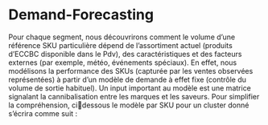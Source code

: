 # Demand-Forecasting

Pour chaque segment, nous découvrirons comment le volume d’une référence 
SKU particulière dépend de l’assortiment actuel (produits d’ECCBC disponible dans 
le Pdv), des caractéristiques et des facteurs externes (par exemple, météo, événements 
spéciaux). En effet, nous modélisons la performance des SKUs (capturée par les ventes
observées représentées) à partir d’un modèle de demande à effet fixe (contrôle du 
volume de sortie habituel). Un input important au modèle est une matrice signalant la 
cannibalisation entre les marques et les saveurs. Pour simplifier la compréhension, cidessous le modèle par SKU pour un cluster donné s’écrira comme suit :
